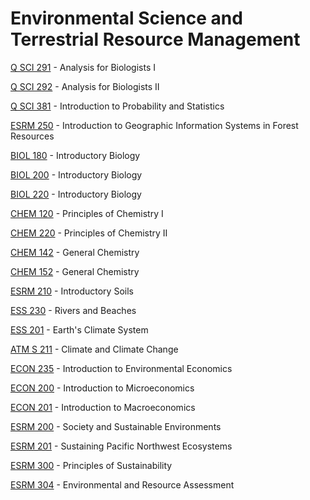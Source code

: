 # Environmental Science and Terrestrial Resource Management

[Q SCI 291](<https://myplan.uw.edu/course/#/courses/Q SCI 291>) - Analysis for Biologists I

[Q SCI 292](<https://myplan.uw.edu/course/#/courses/Q SCI 292>) - Analysis for Biologists II

[Q SCI 381](<https://myplan.uw.edu/course/#/courses/Q SCI 381>) - Introduction to Probability and Statistics

[ESRM 250](<https://myplan.uw.edu/course/#/courses/ESRM 250>) - Introduction to Geographic Information Systems in Forest Resources

[BIOL 180](<https://myplan.uw.edu/course/#/courses/BIOL 180>) - Introductory Biology

[BIOL 200](<https://myplan.uw.edu/course/#/courses/BIOL 200>) - Introductory Biology

[BIOL 220](<https://myplan.uw.edu/course/#/courses/BIOL 220>) - Introductory Biology

[CHEM 120](<https://myplan.uw.edu/course/#/courses/CHEM 120>) - Principles of Chemistry I

[CHEM 220](<https://myplan.uw.edu/course/#/courses/CHEM 220>) - Principles of Chemistry II

[CHEM 142](<https://myplan.uw.edu/course/#/courses/CHEM 142>) - General Chemistry

[CHEM 152](<https://myplan.uw.edu/course/#/courses/CHEM 152>) - General Chemistry

[ESRM 210](<https://myplan.uw.edu/course/#/courses/ESRM 210>) - Introductory Soils

[ESS 230](<https://myplan.uw.edu/course/#/courses/ESS 230>) - Rivers and Beaches

[ESS 201](<https://myplan.uw.edu/course/#/courses/ESS 201>) - Earth's Climate System

[ATM S 211](<https://myplan.uw.edu/course/#/courses/ATM S 211>) - Climate and Climate Change

[ECON 235](<https://myplan.uw.edu/course/#/courses/ECON 235>) - Introduction to Environmental Economics

[ECON 200](<https://myplan.uw.edu/course/#/courses/ECON 200>) - Introduction to Microeconomics

[ECON 201](<https://myplan.uw.edu/course/#/courses/ECON 201>) - Introduction to Macroeconomics

[ESRM 200](<https://myplan.uw.edu/course/#/courses/ESRM 200>) - Society and Sustainable Environments

[ESRM 201](<https://myplan.uw.edu/course/#/courses/ESRM 201>) - Sustaining Pacific Northwest Ecosystems

[ESRM 300](<https://myplan.uw.edu/course/#/courses/ESRM 300>) - Principles of Sustainability

[ESRM 304](<https://myplan.uw.edu/course/#/courses/ESRM 304>) - Environmental and Resource Assessment

